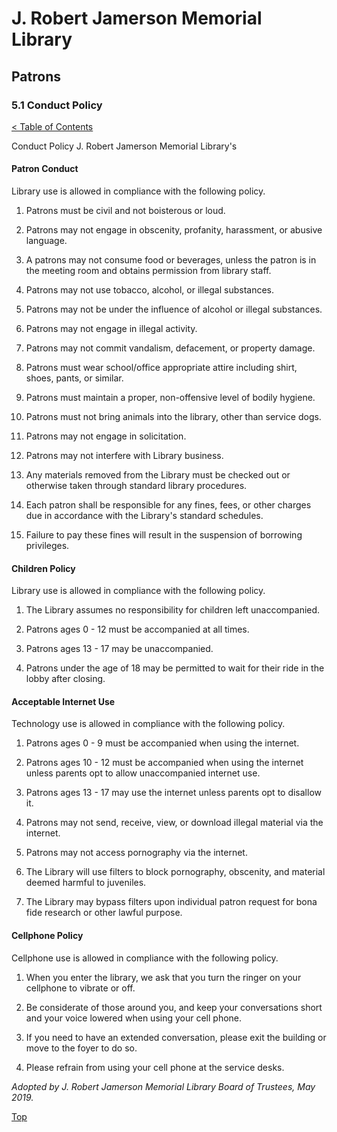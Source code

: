 [0]: ../README.md
[5.1]: conduct-policy.md

# J. Robert Jamerson Memorial Library
## Patrons
### 5.1 Conduct Policy
[< Table of Contents][0]

Conduct Policy
J. Robert Jamerson Memorial Library's

#### Patron Conduct
Library use is allowed in compliance with the following policy.

1. Patrons must be civil and not boisterous or loud.

2. Patrons may not engage in obscenity, profanity, harassment, or abusive language.

3. A patrons may not consume food or beverages, unless the patron is in the meeting room and obtains permission from library staff.

4. Patrons may not use tobacco, alcohol, or illegal substances.

5. Patrons may not be under the influence of alcohol or illegal substances.

6. Patrons may not engage in illegal activity.

7. Patrons may not commit vandalism, defacement, or property damage.

8. Patrons must wear school/office appropriate attire including shirt, shoes, pants, or similar.

9. Patrons must maintain a proper, non-offensive level of bodily hygiene.

10. Patrons must not bring animals into the library, other than service dogs.

11. Patrons may not engage in solicitation.

12. Patrons may not interfere with Library business.

13. Any materials removed from the Library must be checked out or otherwise taken through standard library procedures.

14. Each patron shall be responsible for any fines, fees, or other charges due in accordance with the Library's standard schedules.

15. Failure to pay these fines will result in the suspension of borrowing privileges.

#### Children Policy
Library use is allowed in compliance with the following policy.

1. The Library assumes no responsibility for children left unaccompanied.

2. Patrons ages 0 - 12 must be accompanied at all times.

3. Patrons ages 13 - 17 may be unaccompanied.

4. Patrons under the age of 18 may be permitted to wait for their ride in the lobby after closing.

#### Acceptable Internet Use
Technology use is allowed in compliance with the following policy.

1. Patrons ages 0 - 9 must be accompanied when using the internet.

2. Patrons ages 10 - 12 must be accompanied when using the internet unless parents opt to allow unaccompanied internet use.

2. Patrons ages 13 - 17 may use the internet unless parents opt to disallow it.

3. Patrons may not send, receive, view, or download illegal material via the internet.

4. Patrons may not access pornography via the internet.

5. The Library will use filters to block pornography, obscenity, and material deemed harmful to juveniles.

6. The Library may bypass filters upon individual patron request for bona fide research or other lawful purpose.

#### Cellphone Policy
Cellphone use is allowed in compliance with the following policy.

1. When you enter the library, we ask that you turn the ringer on your cellphone to vibrate or off.

2. Be considerate of those around you, and keep your conversations short and your voice lowered when using your cell phone.

3. If you need to have an extended conversation, please exit the building or move to the foyer to do so.

4. Please refrain from using your cell phone at the service desks.


*Adopted by J. Robert Jamerson Memorial Library Board of Trustees, May 2019.*

[Top][5.1]